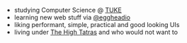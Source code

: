 - studying Computer Science @ <a href="https://www.tuke.sk/" target="_blank">TUKE</a>
- learning new web stuff via <a href="https://twitter.com/eggheadio" target="_blank">@eggheadio</a>
- liking performant, simple, practical and good looking UIs
- living under <a href="https://www.google.com/maps/place/Vysoké+Tatry/" target="_blank">The High Tatras</a> and who would not want to